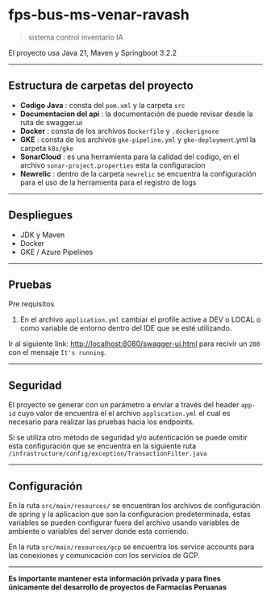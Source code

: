 # fps-bus-ms-venar-ravash

> sistema control inventario IA

El proyecto usa Java 21, Maven y Springboot 3.2.2

---
## Estructura de carpetas del proyecto

* **Codigo Java** : consta del `pom.xml` y la carpeta `src`
* **Documentacion del api** : la documentación de puede revisar desde la ruta de swagger.ui
* **Docker** : consta de los archivos `Dockerfile` y `.dockerignore`
* **GKE** : consta de los archivos `gke-pipeline.yml` y `gke-deployment`.yml la carpeta `k8s/gke`
* **SonarCloud** : es una herramienta para la calidad del codigo, en el archivo `sonar-project.properties` esta la configuracion
* **Newrelic** : dentro de la carpeta `newrelic` se encuentra la configuración para el uso de la herramienta para el registro de logs

---

## Despliegues

* JDK y Maven
* Docker
* GKE / Azure Pipelines

---

## Pruebas

Pre requisitos

1. En el archivo `application.yml` cambiar el profile active a DEV o LOCAL o como variable de entorno dentro del IDE que se esté utilizando.

Ir al siguiente link: [http://localhost:8080/swagger-ui.html](http://localhost:8080/swagger-ui.html) para recivir un `200` con el mensaje `It's running`.

--- 

## Seguridad

El proyecto se generar con un parámetro a enviar a través del header `app-id` cuyo valor de encuentra el el archivo `application.yml` el cual es necesario para realizar las pruebas hacia los endpoints.

Si se utiliza otro método de seguridad y/o autenticación se puede omitir esta configuración que se encuentra en la siguiente ruta `/infrastructure/config/exception/TransactionFilter.java`

---

## Configuración

En la ruta `src/main/resources/` se encuentran los archivos de configuración de spring y la aplicacion que son la configuracion predeterminada, estas variables se pueden configurar fuera del archivo usando variables de ambiente o variables del server donde esta corriendo.

En la ruta `src/main/resources/gcp` se encuentra los service accounts para las conexiones y comunicación con los servicios de GCP. 


---
**Es importante mantener esta información privada y para fines únicamente del desarrollo de proyectos de Farmacias Peruanas**
